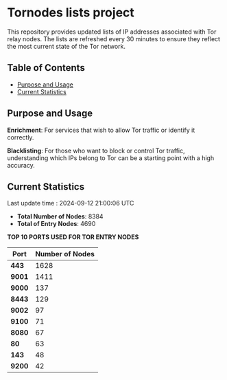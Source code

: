 # Tornodes lists project

This repository provides updated lists of IP addresses associated with Tor relay nodes. The lists are refreshed every 30 minutes to ensure they reflect the most current state of the Tor network.

## Table of Contents

- [Purpose and Usage](#purpose-and-usage)
- [Current Statistics](#current-statistics)


## Purpose and Usage

**Enrichment**: For services that wish to allow Tor traffic or identify it correctly.

**Blacklisting**: For those who want to block or control Tor traffic, understanding which IPs belong to Tor can be a starting point with a high accuracy.

## Current Statistics

Last update time : 2024-09-12 21:00:06 UTC

- **Total Number of Nodes**: 8384
- **Total of Entry Nodes**: 4690

**TOP 10 PORTS USED FOR TOR ENTRY NODES**

| **Port** | **Number of Nodes** |
|------|-----------------|
| **443**   | 1628  |
| **9001**   | 1411  |
| **9000**   | 137  |
| **8443**   | 129  |
| **9002**   | 97  |
| **9100**   | 71  |
| **8080**   | 67  |
| **80**   | 63  |
| **143**   | 48  |
| **9200**   | 42  |

